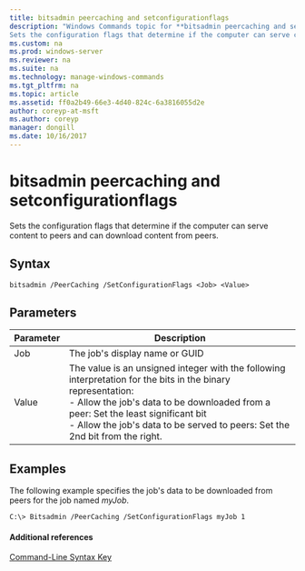 ```yaml
---
title: bitsadmin peercaching and setconfigurationflags
description: "Windows Commands topic for **bitsadmin peercaching and setconfigurationflags** - 
Sets the configuration flags that determine if the computer can serve content to peers and can download content from peers."
ms.custom: na
ms.prod: windows-server
ms.reviewer: na
ms.suite: na
ms.technology: manage-windows-commands
ms.tgt_pltfrm: na
ms.topic: article
ms.assetid: ff0a2b49-66e3-4d40-824c-6a3816055d2e
author: coreyp-at-msft
ms.author: coreyp
manager: dongill
ms.date: 10/16/2017
---
```


# bitsadmin peercaching and setconfigurationflags



Sets the configuration flags that determine if the computer can serve content to peers and can download content from peers.

## Syntax

```
bitsadmin /PeerCaching /SetConfigurationFlags <Job> <Value>
```

## Parameters

|Parameter|Description|
|---------|-----------|
|Job|The job's display name or GUID|
|Value|The value is an unsigned integer with the following interpretation for the bits in the binary representation:</br>-   Allow the job's data to be downloaded from a peer: Set the least significant bit</br>-   Allow the job's data to be served to peers: Set the 2nd bit from the right.|

## <a name="BKMK_examples"></a>Examples

The following example specifies the job's data to be downloaded from peers for the job named *myJob*.
```
C:\> Bitsadmin /PeerCaching /SetConfigurationFlags myJob 1
```

#### Additional references

[Command-Line Syntax Key](command-line-syntax-key.md)